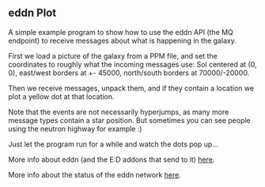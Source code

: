 ## eddn Plot

A simple example program to show how to use the eddn API (the MQ endpoint)
to receive messages about what is happening in the galaxy.

First we load a picture of the galaxy from a PPM file, and set the coordinates
to roughly what the incoming messages use: Sol centered at (0, 0), east/west
borders at +- 45000, north/south borders at 70000/-20000.

Then we receive messages, unpack them, and if they contain a location we plot
a yellow dot at that location.

Note that the events are not necessarily hyperjumps, as many more message types
contain a star position. But sometimes you can see people using the neutron
highway for example :)

Just let the program run for a while and watch the dots pop up...

More info about eddn (and the E:D addons that send to it) [here](https://edcodex.info/?m=tools&entry=24).

More info about the status of the eddn network [here](https://eddn.edcd.io/).
